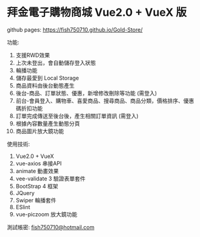 # 拜金電子購物商城 Vue2.0 + VueX 版

github pages:  https://fish750710.github.io/Gold-Store/

功能:
1. 支援RWD效果
2. 上次未登出，會自動儲存登入狀態
3. 輪播功能
4. 儲存最愛到 Local Storage
5. 商品資料由後台動態產生
6. 後台-商品、訂單狀態、優惠，新增修改刪除等功能 (需登入)
7. 前台-會員登入、購物車、喜愛商品、搜尋商品、商品分類，價格排序、優惠碼折扣功能
8. 訂單完成傳送至後台後，產生相關訂單資訊 (需登入)
9. 根據內容數量產生動態分頁
10. 商品圖片放大鏡功能


使用技術:
1. Vue2.0 + VueX
3. vue-axios 串接API
4. animate 動畫效果
5. vee-validate 3 驗證表單套件
6. BootStrap 4 框架
7. JQuery 
8. Swiper 輪播套件
9. ESlint
10. vue-piczoom 放大鏡功能

測試帳密: fish750710@hotmail.com
